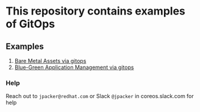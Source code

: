 # This repository contains examples of GitOps
## Examples

1. [Bare Metal Assets via gitops](bma/README.md)
2. [Blue-Green Application Management via gitops](blueGreen/README.md)

### Help
Reach out to `jpacker@redhat.com` or Slack `@jpacker` in coreos.slack.com for help
